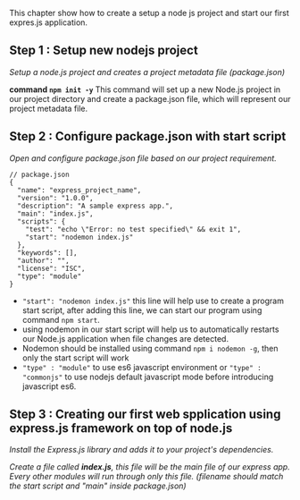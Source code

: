This chapter show how to create a setup a node js project and start our first expres.js application.

## Step 1 : Setup new nodejs project
_Setup a node.js project and creates a project metadata file (package.json)_

**command `npm init -y`**
This command will set up a new Node.js project in our project directory and create a package.json file, which will represent our project metadata file.

## Step 2 : Configure package.json with start script
_Open and configure package.json file based on our project requirement._

```
// package.json
{
  "name": "express_project_name",
  "version": "1.0.0",
  "description": "A sample express app.",
  "main": "index.js",
  "scripts": {
    "test": "echo \"Error: no test specified\" && exit 1",
    "start": "nodemon index.js"
  },
  "keywords": [],
  "author": "",
  "license": "ISC",
  "type": "module"
}
```
* `"start": "nodemon index.js"` this line will help use to create a program start script, after adding this line, we can start our program using command `npm start`.
* using nodemon in our start script will help us to automatically restarts our Node.js application when file changes are detected.
* Nodemon should be installed using command `npm i nodemon -g`, then only the start script will work
* `"type" : "module"` to use es6 javascript environment or `"type" : "commonjs"` to use nodejs default javascript mode before introducing javascript es6.

## Step 3 : Creating our first web spplication using express.js framework on top of node.js
_Install the Express.js library and adds it to your project's dependencies._ 

_Create a file called **index.js**, this file will be the main file of our express app. Every other modules will run through only this file. (filename should match the start script and "main" inside package.json)_




